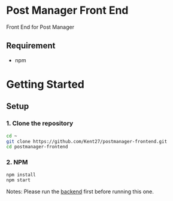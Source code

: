 # Post Manager Front End

Front End for Post Manager

## Requirement

- npm

# Getting Started

## Setup

### **1. Clone the repository**

```bash
cd ~
git clone https://github.com/Kent27/postmanager-frontend.git
cd postmanager-frontend
```

### **2. NPM**

```bash
npm install
npm start
```

Notes: Please run the [backend](https://github.com/Kent27/postmanager-backend) first before running this one.
